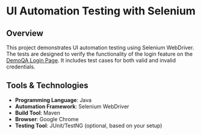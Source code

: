 # UI Automation Testing with Selenium

## Overview
This project demonstrates UI automation testing using Selenium WebDriver. The tests are designed to verify the functionality of the login feature on the [DemoQA Login Page](https://demoqa.com/login). It includes test cases for both valid and invalid credentials.

## Tools & Technologies
- **Programming Language**: Java
- **Automation Framework**: Selenium WebDriver
- **Build Tool**: Maven
- **Browser**: Google Chrome
- **Testing Tool**: JUnit/TestNG (optional, based on your setup)
